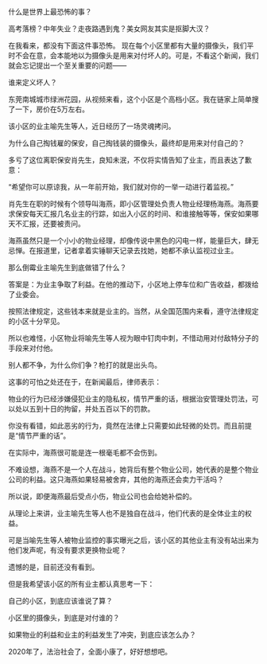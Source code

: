 什么是世界上最恐怖的事？

高考落榜？中年失业？走夜路遇到鬼？美女网友其实是抠脚大汉？

在我看来，都没有下面这件事恐怖。 现在每个小区里都有大量的摄像头，我们平时不会在意，会本能地以为摄像头是用来对付坏人的。可是，不看这个新闻，我们就会忘记提出一个至关重要的问题——

谁来定义坏人？

东莞南城城市绿洲花园，从视频来看，这个小区是个高档小区。我在链家上简单搜了一下，房价在5万左右。

该小区的业主喻先生等人，近日经历了一场灵魂拷问。

为什么自己掏钱雇的保安，自己掏钱装的摄像头，最终却是用来对付自己的？

多亏了这位离职保安肖先生，良知未泯，不仅将实情告知了业主，而且表达了歉意：

“希望你可以原谅我，从一年前开始，我们就对你的一举一动进行着监视。”

肖先生在职的时候有个领导叫海燕，即小区管理处负责人物业经理杨海燕。海燕要求保安每天汇报几名业主的行踪，如出入小区的时间、和谁接触等等，保安如果哪天不汇报，还要被责问。

海燕虽然只是一个小小的物业经理，却像传说中黑色的闪电一样，能量巨大，肆无忌惮。在报道里，记者拿着实锤聊天记录去找她，她都不承认监视过业主。

那么倒霉业主喻先生到底做错了什么？

答案是：为业主争取了利益。在他的推动下，小区地上停车位和广告收益，都拨给了业委会。

按照法律规定，这些钱本来就是业主的。当然，从全国范围内来看，遵守法律规定的小区十分罕见。

所以也难怪，小区物业将喻先生等人视为眼中钉肉中刺，不惜动用对付敌特分子的手段来对付他。

别人都不争，为什么你们争？枪打的就是出头鸟。

这事的可怕之处还在于，在新闻最后，律师表示：

物业的行为已经涉嫌侵犯业主的隐私权，情节严重的话，根据治安管理处罚法，可以处以五到十日的拘留，并处五百以下的罚款。

你没有看错，如此恶劣的行为，竟然在法律上只需要如此轻微的处罚。而且前提是“情节严重的话”。

在实际中，海燕很可能是连一根毫毛都不会伤到。

不难设想，海燕不是一个人在战斗，她背后有整个物业公司，她代表的是整个物业公司的利益。这只海燕如果轻易被舍弃，其他的海燕还会卖力干活吗？

所以说，即便海燕最后受点小伤，物业公司也会给她补偿的。

从理论上来讲，业主喻先生等人也不是独自在战斗，他们代表的是全体业主的权益。

可是当喻先生等人被物业监控的事实曝光之后，该小区的其他业主有没有站出来为他们发声呢，有没有要求更换物业呢？

遗憾的是，目前还没有看到。

但是我希望该小区的所有业主都认真思考一下：

自己的小区，到底应该谁说了算？

小区里的摄像头，到底是对付谁的？

如果物业的利益和业主的利益发生了冲突，到底应该怎么办？

2020年了，法治社会了，全面小康了，好好想想吧。


